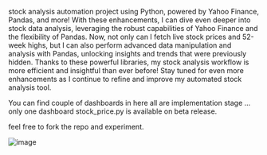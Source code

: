 stock analysis automation project using Python, powered by Yahoo Finance, Pandas, and more! With these enhancements,
I can dive even deeper into stock data analysis, leveraging the robust capabilities of Yahoo Finance and the flexibility of Pandas.
Now, not only can I fetch live stock prices and 52-week highs, but I can also perform advanced data manipulation and analysis with Pandas, 
unlocking insights and trends that were previously hidden. Thanks to these powerful libraries, my stock analysis workflow is more efficient and insightful than ever before!
Stay tuned for even more enhancements as I continue to refine and improve my automated stock analysis tool.

You can find couple of dashboards in here all are implementation stage ... only one dashboard stock_price.py is available on beta release.

feel free to  fork the repo and experiment. 


![image](https://github.com/kattavijay/Trading/assets/527263/f4dbbc21-9421-469c-9d75-dc7f58e969db)
